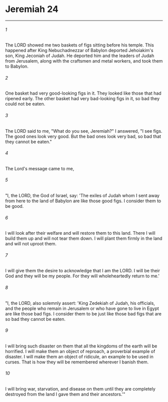 # Jeremiah 24
***



###### 1 
The LORD showed me two baskets of figs sitting before his temple. This happened after King Nebuchadnezzar of Babylon deported Jehoiakim's son, King Jeconiah of Judah. He deported him and the leaders of Judah from Jerusalem, along with the craftsmen and metal workers, and took them to Babylon. 

###### 2 
One basket had very good-looking figs in it. They looked like those that had ripened early. The other basket had very bad-looking figs in it, so bad they could not be eaten. 

###### 3 
The LORD said to me, "What do you see, Jeremiah?" I answered, "I see figs. The good ones look very good. But the bad ones look very bad, so bad that they cannot be eaten." 

###### 4 
The Lord's message came to me, 

###### 5 
"I, the LORD, the God of Israel, say: 'The exiles of Judah whom I sent away from here to the land of Babylon are like those good figs. I consider them to be good. 

###### 6 
I will look after their welfare and will restore them to this land. There I will build them up and will not tear them down. I will plant them firmly in the land and will not uproot them. 

###### 7 
I will give them the desire to acknowledge that I am the LORD. I will be their God and they will be my people. For they will wholeheartedly return to me.' 

###### 8 
"I, the LORD, also solemnly assert: 'King Zedekiah of Judah, his officials, and the people who remain in Jerusalem or who have gone to live in Egypt are like those bad figs. I consider them to be just like those bad figs that are so bad they cannot be eaten. 

###### 9 
I will bring such disaster on them that all the kingdoms of the earth will be horrified. I will make them an object of reproach, a proverbial example of disaster. I will make them an object of ridicule, an example to be used in curses. That is how they will be remembered wherever I banish them. 

###### 10 
I will bring war, starvation, and disease on them until they are completely destroyed from the land I gave them and their ancestors.'"
